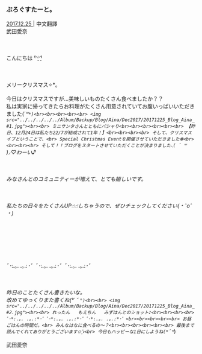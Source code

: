 ### ぶろぐすたーと。
<a target="_blank" rel="noreferrer noopener" href="http://blog.nanabunnonijyuuni.com/s/n227/diary/detail/38?ima=3050&cd=blog">2017.12.25 </a>| 中文翻譯<a target="_blank" rel="noreferrer noopener" href=""></a><br>
武田愛奈<br><br><br><br>
こんにちは ̀⁽⸌̠̇⸍̠̇⁾ <br><br><br><br>
メリークリスマス✧︎*。<br><br>
今日はクリスマスですが…美味しいものたくさん食べましたか？？<br>
私は実家に帰ってきたらお料理がたくさん用意されていてお腹いっぱいいただきました(*´꒳`*)<br><br><br><br><br>
<img src="../../../../../Album/Backup/Blog/Aina/Dec2017/20171225_Blog_Aina_#1.jpg"><br><br>
ミニサンタさんとともにパシャり<br><br><br><br><br><br>
【昨日、12月24日は私たち22/7が結成されて1年！】<br><br><br><br>
そして、クリスマスイブということで、<br>
Special Christmas Eventを開催させていただきました❁︎<br><br><br><br>
そして！！ブログをスタートさせていただくことが決まりました⸜( ´ ꒳ ` )⸝♡︎わーい♪<br><br><br><br>
みなさんとのコミュニティーが増えて、とても嬉しいです。<br><br><br><br>
私たちの日々をたくさんUP☝︎☝︎しちゃうので、ぜひチェックしてください(﹡ˆoˆ﹡)<br><br><br><br><br><br><br><br>
ﾟ･*:.｡. .｡.:*･゜ﾟ･*:.｡. .｡.:*･゜ﾟ･*:.｡. .｡.:*･゜<br><br><br><br>
昨日のことたくさん書きたいな。<br>
改めてゆっくりまた書くね(°´ ˘ `°)<br><br>
<img src="../../../../../Album/Backup/Blog/Aina/Dec2017/20171225_Blog_Aina_#2.jpg"><br><br>
れったん   もえちん   みずはんとのショット♪<br><br><br><br>
ﾟ･*:.｡. .｡.:*･゜ﾟ･*:.｡. .｡.:*･゜ﾟ･*:.｡. .｡.:*･゜<br><br><br><br><br>
お昼ごはんの時間だ。<br>
みんなはなに食べるの〜？<br><br><br><br><br><br>
最後まで読んでくれてありがとうございます✩︎⡱<br>
今日もハッピーな1日にしようね(*´꒳`*)<br><br>
武田愛奈